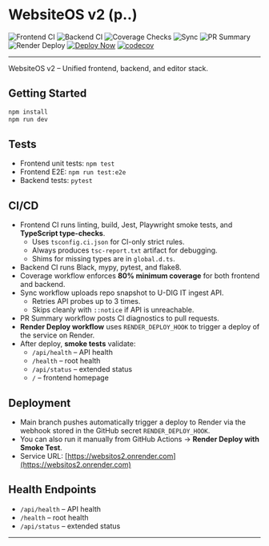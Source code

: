 # WebsiteOS v2 (p..)

![Frontend CI](https://github.com/nickbaxter18/websitos/actions/workflows/frontend-checks.yml/badge.svg)
![Backend CI](https://github.com/nickbaxter18/websitos/actions/workflows/backend-checks.yml/badge.svg)
![Coverage Checks](https://github.com/nickbaxter18/websitos/actions/workflows/coverage-checks.yml/badge.svg)
![Sync](https://github.com/nickbaxter18/websitos/actions/workflows/udigit-sync.yaml/badge.svg)
![PR Summary](https://github.com/nickbaxter18/websitos/actions/workflows/pr-summary.yml/badge.svg)
![Render Deploy](https://github.com/nickbaxter18/websitos/actions/workflows/render-deploy.yml/badge.svg)
[![Deploy Now](https://img.shields.io/badge/Deploy-Now-brightgreen)](https://github.com/nickbaxter18/websitos/actions/workflows/render-deploy.yml)
[![codecov](https://codecov.io/gh/nickbaxter18/websitos/branch/main/graph/badge.svg)](https://codecov.io/gh/nickbaxter18/websitos)

---

WebsiteOS v2 – Unified frontend, backend, and editor stack.

## Getting Started

```bash
npm install
npm run dev
```

## Tests

- Frontend unit tests: `npm test`
- Frontend E2E: `npm run test:e2e`
- Backend tests: `pytest`

## CI/CD

- Frontend CI runs linting, build, Jest, Playwright smoke tests, and **TypeScript type-checks**.
  - Uses `tsconfig.ci.json` for CI-only strict rules.
  - Always produces `tsc-report.txt` artifact for debugging.
  - Shims for missing types are in `global.d.ts`.
- Backend CI runs Black, mypy, pytest, and flake8.
- Coverage workflow enforces **80% minimum coverage** for both frontend and backend.
- Sync workflow uploads repo snapshot to U-DIG IT ingest API.
  - Retries API probes up to 3 times.
  - Skips cleanly with `::notice` if API is unreachable.
- PR Summary workflow posts CI diagnostics to pull requests.
- **Render Deploy workflow** uses `RENDER_DEPLOY_HOOK` to trigger a deploy of the service on Render.
- After deploy, **smoke tests** validate:
  - `/api/health` – API health
  - `/health` – root health
  - `/api/status` – extended status
  - `/` – frontend homepage

## Deployment

- Main branch pushes automatically trigger a deploy to Render via the webhook stored in the GitHub secret `RENDER_DEPLOY_HOOK`.
- You can also run it manually from GitHub Actions → **Render Deploy with Smoke Test**.
- Service URL: [https://websitos2.onrender.com](https://websitos2.onrender.com)

## Health Endpoints

- `/api/health` – API health
- `/health` – root health
- `/api/status` – extended status

---

<!-- trigger Frontend CI -->
